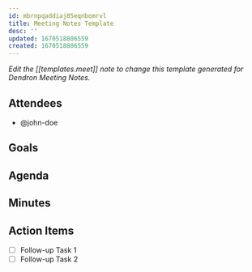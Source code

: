 ```yaml
---
id: mbrnpqaddiaj85eqnbomrvl
title: Meeting Notes Template
desc: ''
updated: 1670518806559
created: 1670518806559
---
```


_Edit the [[templates.meet]] note to change this template generated for Dendron
Meeting Notes._

## Attendees

<!-- Meeting attendees. If you prefix users with an '@', you can then optionally click Ctrl+Enter to create a note for that user. -->

- @john-doe

## Goals

<!-- Main objectives of the meeting -->

## Agenda

<!-- Agenda to be covered in the meeting -->

## Minutes

<!-- Notes of discussion occurring during the meeting -->

## Action Items

<!-- You can add any follow up items here. If they require more detail, you can use `Create Task Note` to create each follow up item as a separate note. -->

- [ ] Follow-up Task 1
- [ ] Follow-up Task 2
